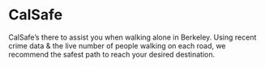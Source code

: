 # CalSafe

CalSafe’s there to assist you when walking alone in Berkeley. Using recent crime data & the live number of people walking on each road, we recommend the safest path to reach your desired destination.
